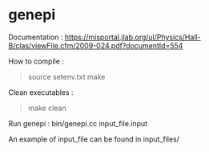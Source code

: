 # genepi

Documentation : https://misportal.jlab.org/ul/Physics/Hall-B/clas/viewFile.cfm/2009-024.pdf?documentId=554

How to compile :
> source setenv.txt
> make 

Clean executables :
> make clean

Run genepi :
bin/genepi.cc input_file.input

An example of input_file can be found in input_files/
